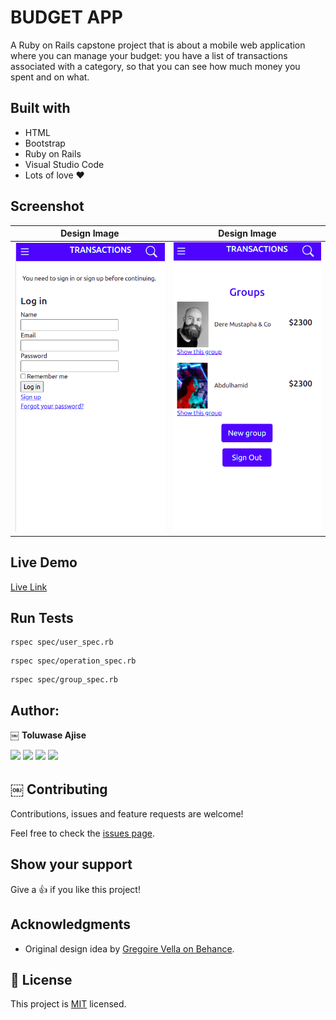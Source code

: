 # BUDGET APP

A Ruby on Rails capstone project that is about a mobile web application where you can manage your budget: you have a list of transactions associated with a category, so that you can see how much money you spent and on what.

## Built with

- HTML
- Bootstrap
- Ruby on Rails
- Visual Studio Code
- Lots of love :heart:

## Screenshot

Design Image  |  Design Image
:-------------------------:|:-------------------------:
![3](img/3.png) | ![1](img/1.png) | ![2](img/2.png)

## Live Demo

[Live Link](https://tolu-transaction.herokuapp.com/users/sign_in)

## Run Tests

```
rspec spec/user_spec.rb 
```
```
rspec spec/operation_spec.rb 
```
```
rspec spec/group_spec.rb 
```

## Author:

￼ **Toluwase Ajise**

[<code><img height="26" src="https://upload.wikimedia.org/wikipedia/commons/9/91/Octicons-mark-github.svg"></code>](https://github.com/whoistolu)
[<code><img height="26" src="https://upload.wikimedia.org/wikipedia/sco/thumb/9/9f/Twitter_bird_logo_2012.svg/1200px-Twitter_bird_logo_2012.svg.png"></code>](https://twitter.com/Littletolu)
[<code><img height="26" src="https://upload.wikimedia.org/wikipedia/commons/thumb/c/c9/Linkedin.svg/1200px-Linkedin.svg.png"></code>](https://www.linkedin.com/in/toluwase-ajise-9b40411b2/)
<a href="digittolu25@gmail.com?subject=Hello Tolu!"><img height="26" src="https://cdn.worldvectorlogo.com/logos/official-gmail-icon-2020-.svg"></a>

## ￼ Contributing

Contributions, issues and feature requests are welcome!

Feel free to check the [issues page](https://github.com/Whoistolu/budget-app/issues).

## Show your support

Give a 👍 if you like this project!

## Acknowledgments

- Original design idea by [Gregoire Vella on Behance](https://www.behance.net/gregoirevella).

## 📝 License

This project is [MIT](./LICENSE.md) licensed.
